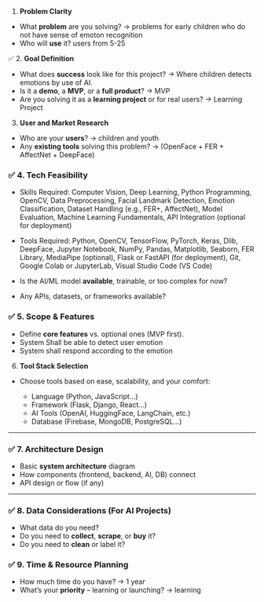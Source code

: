  1. **Problem Clarity**

* What **problem** are you solving? -> problems for early children who do not have sense of emoton recognition
* Who will **use** it? users from 5-25
 
 ✅ 2. **Goal Definition**

* What does **success** look like for this project? -> Where children detects emotions by use of AI.
* Is it a **demo**, a **MVP**, or a **full product**? -> MVP
* Are you solving it as a **learning project** or for real users? -> Learning Project

 3. **User and Market Research**

* Who are your **users**? -> children and youth 
* Any **existing tools** solving this problem? -> (OpenFace + FER + AffectNet + DeepFace)


### ✅ 4. **Tech Feasibility**

* Skills Required: Computer Vision, Deep Learning, Python Programming, OpenCV, Data Preprocessing, Facial Landmark Detection, Emotion Classification, Dataset Handling (e.g., FER+, AffectNet), Model Evaluation, Machine Learning Fundamentals, API Integration (optional for deployment)

* Tools Required: Python, OpenCV, TensorFlow, PyTorch, Keras, Dlib, DeepFace, Jupyter Notebook, NumPy, Pandas, Matplotlib, Seaborn, FER Library, MediaPipe (optional), Flask or FastAPI (for deployment), Git, Google Colab or JupyterLab, Visual Studio Code (VS Code)

* Is the AI/ML model **available**, trainable, or too complex for now?
* Any APIs, datasets, or frameworks available?


### ✅ 5. **Scope & Features**

* Define **core features** vs. optional ones (MVP first).
*   System Shall be able to detect user emotion
*   System shall respond according to the emotion


6. **Tool Stack Selection**

* Choose tools based on ease, scalability, and your comfort:

  * Language (Python, JavaScript…)
  * Framework (Flask, Django, React…)
  * AI Tools (OpenAI, HuggingFace, LangChain, etc.)
  * Database (Firebase, MongoDB, PostgreSQL…)

---

### ✅ 7. **Architecture Design**

* Basic **system architecture** diagram
* How components (frontend, backend, AI, DB) connect
* API design or flow (if any)

---

### ✅ 8. **Data Considerations (For AI Projects)**

* What data do you need?
* Do you need to **collect**, **scrape**, or **buy** it?
* Do you need to **clean** or label it?

### ✅ 9. **Time & Resource Planning**

* How much time do you have? -> 1 year
* What’s your **priority** – learning or launching? -> learning
